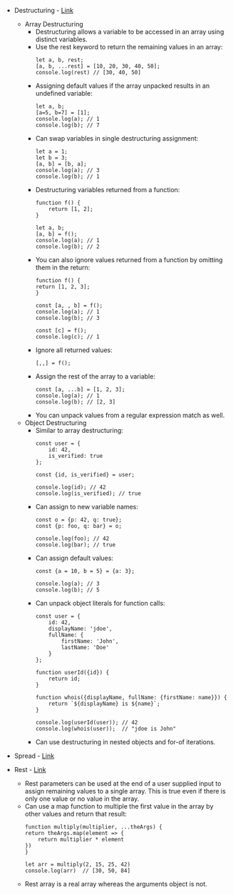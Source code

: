 * Destructuring - [Link](https://developer.mozilla.org/en-US/docs/Web/JavaScript/Reference/Operators/Destructuring_assignment)
    * Array Destructuring
        * Destructuring allows a variable to be accessed in an array using distinct variables.
        * Use the rest keyword to return the remaining values in an array:
            ```
            let a, b, rest;
            [a, b, ...rest] = [10, 20, 30, 40, 50];
            console.log(rest) // [30, 40, 50]
            ```
        * Assigning default values if the array unpacked results in an undefined variable:
            ```
            let a, b;
            [a=5, b=7] = [1];
            console.log(a); // 1
            console.log(b); // 7
            ```
        * Can swap variables in single destructuring assignment:
            ```
            let a = 1;
            let b = 3;
            [a, b] = [b, a];
            console.log(a); // 3
            console.log(b); // 1
            ```
        * Destructuring variables returned from a function:
            ```
            function f() {
                return [1, 2];
            }

            let a, b; 
            [a, b] = f(); 
            console.log(a); // 1
            console.log(b); // 2
            ```
        * You can also ignore values returned from a function by omitting them in the return:
            ```
            function f() {
            return [1, 2, 3];
            }

            const [a, , b] = f();
            console.log(a); // 1
            console.log(b); // 3

            const [c] = f();
            console.log(c); // 1
            ```
        * Ignore all returned values:
            ```
            [,,] = f();
            ```
        * Assign the rest of the array to a variable:
            ```
            const [a, ...b] = [1, 2, 3];
            console.log(a); // 1
            console.log(b); // [2, 3]
            ```
        * You can unpack values from a regular expression match as well.
    * Object Destructuring
        * Similar to array destructuring:
            ```
            const user = {
                id: 42,
                is_verified: true
            };

            const {id, is_verified} = user;

            console.log(id); // 42
            console.log(is_verified); // true 
            ```
        * Can assign to new variable names:
            ```
            const o = {p: 42, q: true};
            const {p: foo, q: bar} = o;
 
            console.log(foo); // 42 
            console.log(bar); // true
            ```
        * Can assign default values:
            ```
            const {a = 10, b = 5} = {a: 3};

            console.log(a); // 3
            console.log(b); // 5
            ```
        * Can unpack object literals for function calls:
            ```
            const user = {
                id: 42,
                displayName: 'jdoe',
                fullName: {
                    firstName: 'John',
                    lastName: 'Doe'
                }
            };

            function userId({id}) {
                return id;
            }

            function whois({displayName, fullName: {firstName: name}}) {
                return `${displayName} is ${name}`;
            }

            console.log(userId(user)); // 42
            console.log(whois(user));  // "jdoe is John"
            ```
        * Can use destructuring in nested objects and for-of iterations.

* Spread - [Link](https://developer.mozilla.org/en-US/docs/Web/JavaScript/Reference/Operators/Spread_syntax)

* Rest - [Link](https://developer.mozilla.org/en-US/docs/Web/JavaScript/Reference/Functions/rest_parameters)
    * Rest parameters can be used at the end of a user supplied input to assign remaining values to a single array. This is true even if there is only one value or no value in the array.
    * Can use a map function to multiple the first value in the array by other values and return that result:
        ```
        function multiply(multiplier, ...theArgs) {
        return theArgs.map(element => {
            return multiplier * element
        })
        }

        let arr = multiply(2, 15, 25, 42)
        console.log(arr)  // [30, 50, 84]
        ```
    * Rest array is a real array whereas the arguments object is not.